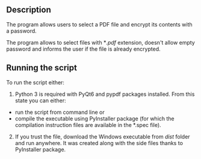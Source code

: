 ## Description
The program allows users to select a PDF file and encrypt its contents with a password.

The program allows to select files with **.pdf* extension, doesn't allow empty password and informs the user if the file is already encrypted.

## Running the script
To run the script either:
1) Python 3 is required with PyQt6 and pypdf packages installed. From this state you can either:
  - run the script from command line or
  - compile the executable using PyInstaller package (for which the compilation instruction files are available in the *.spec file).
2) If you trust the file, download the Windows executable from *dist* folder and run anywhere. It was created along with the side files thanks to PyInstaller package.
